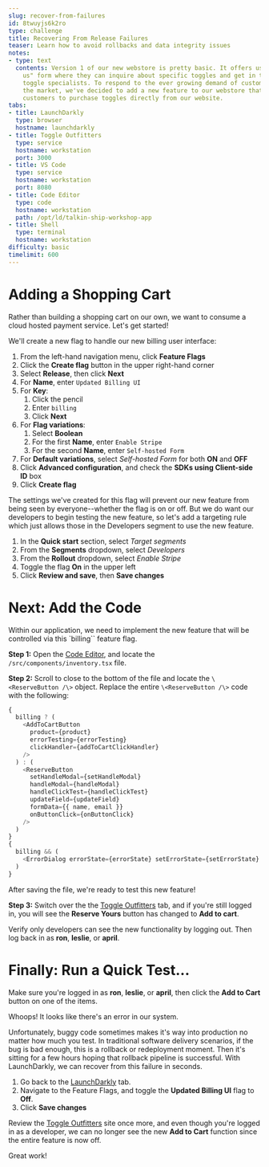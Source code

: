 ```yaml
---
slug: recover-from-failures
id: 8twuyjs6k2ro
type: challenge
title: Recovering From Release Failures
teaser: Learn how to avoid rollbacks and data integrity issues
notes:
- type: text
  contents: Version 1 of our new webstore is pretty basic. It offers users a "contact
    us" form where they can inquire about specific toggles and get in touch with our
    toggle specialists. To respond to the ever growing demand of custom toggles in
    the market, we've decided to add a new feature to our webstore that will allow
    customers to purchase toggles directly from our website.
tabs:
- title: LaunchDarkly
  type: browser
  hostname: launchdarkly
- title: Toggle Outfitters
  type: service
  hostname: workstation
  port: 3000
- title: VS Code
  type: service
  hostname: workstation
  port: 8080
- title: Code Editor
  type: code
  hostname: workstation
  path: /opt/ld/talkin-ship-workshop-app
- title: Shell
  type: terminal
  hostname: workstation
difficulty: basic
timelimit: 600
---
```


Adding a Shopping Cart
===

Rather than building a shopping cart on our own, we want to consume a cloud hosted payment service. Let's get started!

We'll create a new flag to handle our new billing user interface:

1. From the left-hand navigation menu, click **Feature Flags**
1. Click the **Create flag** button in the upper right-hand corner
1. Select **Release**, then click **Next**
1. For **Name**, enter `Updated Billing UI`
1. For **Key**:
   1. Click the pencil
   1. Enter `billing`
   1. Click **Next**
1. For **Flag variations**:
   1. Select **Boolean**
   1. For the first **Name**, enter `Enable Stripe`
   1. For the second **Name**, enter `Self-hosted Form`
1. For **Default variations**, select *Self-hosted Form* for both **ON** and **OFF**
1. Click **Advanced configuration**, and check the **SDKs using Client-side ID** box
1. Click **Create flag**

The settings we've created for this flag will prevent our new feature from being seen by everyone--whether the flag is on or off. But we do want our developers to begin testing the new feature, so let's add a targeting rule which just allows those in the Developers segment to use the new feature.

1. In the **Quick start** section, select *Target segments*
1. From the **Segments** dropdown, select *Developers*
1. From the **Rollout** dropdown, select *Enable Stripe*
1. Toggle the flag **On** in the upper left
1. Click **Review and save**, then **Save changes**


Next: Add the Code
===

Within our application, we need to implement the new feature that will be controlled via this `billing`` feature flag.

**Step 1:** Open the [Code Editor](#tab-2), and locate the `/src/components/inventory.tsx` file.

**Step 2:** Scroll to close to the bottom of the file and locate the `\<ReserveButton /\>` object. Replace the entire `\<ReserveButton /\>` code with the following:

```js
{
  billing ? (
    <AddToCartButton
      product={product}
      errorTesting={errorTesting}
      clickHandler={addToCartClickHandler}
    />
  ) : (
    <ReserveButton
      setHandleModal={setHandleModal}
      handleModal={handleModal}
      handleClickTest={handleClickTest}
      updateField={updateField}
      formData={{ name, email }}
      onButtonClick={onButtonClick}
    />
  )
}
{
  billing && (
    <ErrorDialog errorState={errorState} setErrorState={setErrorState} />
  )
}
```

After saving the file, we're ready to test this new feature!

**Step 3:** Switch over the the [Toggle Outfitters](#tab-1) tab, and if you're still logged in, you will see the **Reserve Yours** button has changed to **Add to cart**.

Verify only developers can see the new functionality by logging out. Then log back in as **ron**, **leslie**, or **april**.

Finally: Run a Quick Test...
===

Make sure you're logged in as **ron**, **leslie**, or **april**, then click the **Add to Cart** button on one of the items.

Whoops! It looks like there's an error in our system.

Unfortunately, buggy code sometimes makes it's way into production no matter how much you test. In traditional software delivery scenarios, if the bug is bad enough, this is a rollback or redeployment moment. Then it's sitting for a few hours hoping that rollback pipeline is successful. With LaunchDarkly, we can recover from this failure in seconds.

1. Go back to the [LaunchDarkly](#tab-0) tab.
1. Navigate to the Feature Flags, and toggle the **Updated Billing UI** flag to **Off**.
1. Click **Save changes**

Review the [Toggle Outfitters](#tab-1) site once more, and even though you're logged in as a developer, we can no longer see the new **Add to Cart** function since the entire feature is now off.

Great work!